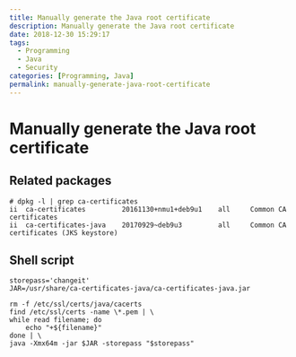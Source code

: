 ```yaml
---
title: Manually generate the Java root certificate
description: Manually generate the Java root certificate
date: 2018-12-30 15:29:17
tags:
  - Programming
  - Java
  - Security
categories: [Programming, Java]
permalink: manually-generate-java-root-certificate
---
```


# Manually generate the Java root certificate

## Related packages

```shell
# dpkg -l | grep ca-certificates
ii  ca-certificates         20161130+nmu1+deb9u1    all     Common CA certificates
ii  ca-certificates-java    20170929~deb9u3         all     Common CA certificates (JKS keystore)
```

## Shell script

```shell
storepass='changeit'
JAR=/usr/share/ca-certificates-java/ca-certificates-java.jar

rm -f /etc/ssl/certs/java/cacerts
find /etc/ssl/certs -name \*.pem | \
while read filename; do
    echo "+${filename}"
done | \
java -Xmx64m -jar $JAR -storepass "$storepass"
```
